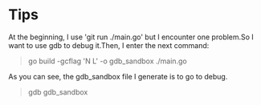 # Tips
At the beginning, I use 'git run ./main.go' but I encounter one problem.So I want to use gdb to debug it.Then, I enter the next command:
> go build -gcflag 'N L' -o gdb_sandbox ./main.go


As you can see, the gdb_sandbox file I generate is to go to debug.
> gdb gdb_sandbox
